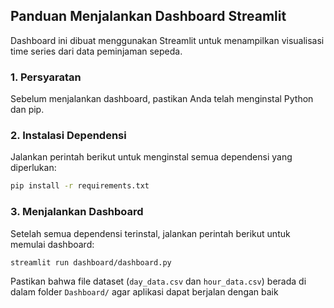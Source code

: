 ## Panduan Menjalankan Dashboard Streamlit

Dashboard ini dibuat menggunakan Streamlit untuk menampilkan visualisasi time series dari data peminjaman sepeda.

### 1. Persyaratan
Sebelum menjalankan dashboard, pastikan Anda telah menginstal Python dan pip.

### 2. Instalasi Dependensi
Jalankan perintah berikut untuk menginstal semua dependensi yang diperlukan:

```sh
pip install -r requirements.txt
```

### 3. Menjalankan Dashboard
Setelah semua dependensi terinstal, jalankan perintah berikut untuk memulai dashboard:

```sh
streamlit run dashboard/dashboard.py
```

Pastikan bahwa file dataset (`day_data.csv` dan `hour_data.csv`) berada di dalam folder `Dashboard/` agar aplikasi dapat berjalan dengan baik
